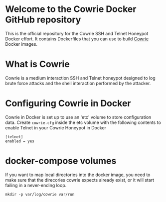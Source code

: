 # Welcome to the Cowrie Docker GitHub repository

This is the official repository for the Cowrie SSH and Telnet
Honeypot Docker effort. It contains Dockerfiles that you can use
to build [Cowrie](https://github.com/micheloosterhof/cowrie) Docker
images.

# What is Cowrie

Cowrie is a medium interaction SSH and Telnet honeypot designed to
log brute force attacks and the shell interaction performed by the
attacker.

# Configuring Cowrie in Docker

Cowrie in Docker is set up to use an 'etc' volume to store configuration
data.  Create ```cowrie.cfg``` inside the etc volume with the
following contents to enable Telnet in your Cowrie Honeypot in
Docker

```
[telnet]
enabled = yes
```

# docker-compose volumes

If you want to map local directories into the docker image, you need
to make sure that the direcories cowrie expects already exist, or it
will start failing in a never-ending loop.

```
mkdir -p var/log/cowrie var/run
```

# 
